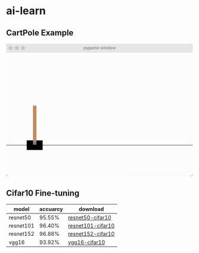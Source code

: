 # ai-learn

## CartPole Example

![cartpole demo](./rl/cartpole.gif)

## Cifar10 Fine-tuning

| model     | accuarcy | download                                                                              |
| --------- | -------- |---------------------------------------------------------------------------------------|
| resnet50  | 95.55%   | [resnet50-cifar10](https://huggingface.co/changlehung/resnet-50cifar10/tree/main)     |
| resnet101 | 96.40%   | [resnet101-cifar10](https://huggingface.co/changlehung/resnet101-cifar10/tree/main) |
| resnet152 | 96.88%   | [resnet152-cifar10](https://huggingface.co/changlehung/resnet152-cifar10/tree/main) |
| vgg16     | 93.92%   | [vgg16-cifar10](https://huggingface.co/changlehung/vgg16-cifar10/tree/main)         |
